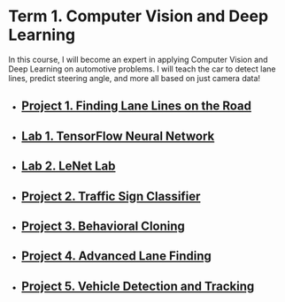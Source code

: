 # Term 1. Computer Vision and Deep Learning

In this course, I will become an expert in applying Computer Vision and Deep Learning on automotive problems. I will teach the car to detect lane lines, predict steering angle, and more all based on just camera data!

* ## [Project 1. Finding Lane Lines on the Road](https://github.com/egillanton/Udacity-SDCND/tree/master/1.%20Computer%20Vision%20and%20Deep%20Learning/P1%20Finding%20Lane%20Lines%20on%20the%20Road)
* ## [Lab 1. TensorFlow Neural Network](https://github.com/egillanton/Udacity-SDCND/tree/master/1.%20Computer%20Vision%20and%20Deep%20Learning/L1%20TensorFlow%20Lab)
* ## [Lab 2. LeNet Lab](#)
* ## [Project 2. Traffic Sign Classifier](#)
* ## [Project 3. Behavioral Cloning](#)
* ## [Project 4. Advanced Lane Finding](#)
* ## [Project 5. Vehicle Detection and Tracking](#)